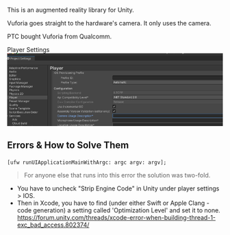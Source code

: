 
This is an augmented reality library for Unity.

Vuforia goes straight to the hardware's camera. It only uses the camera.

PTC bought Vuforia from Qualcomm.

Player Settings
![](/assets/images/2022-03-09-11-09-04.png)

## Errors & How to Solve Them

`[ufw runUIApplicationMainWithArgc: argc argv: argv]; `

> For anyone else that runs into this error the solution was two-fold. 
- You have to uncheck "Strip Engine Code" in Unity under player settings > IOS. 
- Then in Xcode, you have to find (under either Swift or Apple Clang - code generation) a setting called 'Optimization Level' and set it to none.
https://forum.unity.com/threads/xcode-error-when-building-thread-1-exc_bad_access.802374/